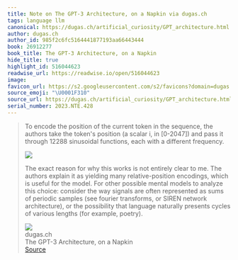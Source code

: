 ```yaml
---
title: Note on The GPT-3 Architecture, on a Napkin via dugas.ch
tags: language llm
canonical: https://dugas.ch/artificial_curiosity/GPT_architecture.html
author: dugas.ch
author_id: 985f2c6fc5164441877193aa66443444
book: 26912277
book_title: The GPT-3 Architecture, on a Napkin
hide_title: true
highlight_id: 516044623
readwise_url: https://readwise.io/open/516044623
image:
favicon_url: https://s2.googleusercontent.com/s2/favicons?domain=dugas.ch
source_emoji: "\U0001F310"
source_url: https://dugas.ch/artificial_curiosity/GPT_architecture.html#:~:text=To%20encode%20the,%28for%20example%2C%20poetry%29.
serial_number: 2023.NTE.428
---
```

> To encode the position of the current token in the sequence, the authors take the token's position (a scalar i, in [0-2047]) and pass it through 12288 sinusoidal functions, each with a different frequency.
> 
> ![](https://dugas.ch/artificial_curiosity/GPT_architecture.html/./img/GPT_architecture/pos1.png)
> 
> The exact reason for why this works is not entirely clear to me. The authors explain it as yielding many relative-position encodings, which is useful for the model. For other possible mental models to analyze this choice: consider the way signals are often represented as sums of periodic samples (see fourier transforms, or SIREN network architecture), or the possibility that language naturally presents cycles of various lengths (for example, poetry).
> <div class="quoteback-footer"><div class="quoteback-avatar"><img class="mini-favicon" src="https://s2.googleusercontent.com/s2/favicons?domain=dugas.ch"></div><div class="quoteback-metadata"><div class="metadata-inner"><span style="display:none">FROM:</span><div aria-label="dugas.ch" class="quoteback-author"> dugas.ch</div><div aria-label="The GPT-3 Architecture, on a Napkin" class="quoteback-title"> The GPT-3 Architecture, on a Napkin</div></div></div><div class="quoteback-backlink"><a target="_blank" aria-label="go to the full text of this quotation" rel="noopener" href="https://dugas.ch/artificial_curiosity/GPT_architecture.html#:~:text=To%20encode%20the,%28for%20example%2C%20poetry%29." class="quoteback-arrow"> Source</a></div></div>